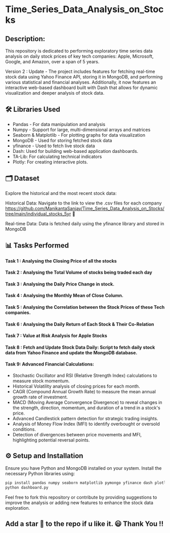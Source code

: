 # Time_Series_Data_Analysis_on_Stocks
## Description:
This repository is dedicated to performing exploratory time series data analysis on daily stock prices of key tech companies: Apple, Microsoft, Google, and Amazon, over a span of 5 years. 

Version 2 : Update -  The project includes features for fetching real-time stock data using Yahoo Finance API, storing it in MongoDB, and performing various statistical and financial analyses. Additionally, it now features an interactive web-based dashboard built with Dash that allows for dynamic visualization and deeper analysis of stock data.

## 🛠 Libraries Used
* Pandas - For data manipulation and analysis
* Numpy - Support for large, multi-dimensional arrays and matrices
* Seaborn & Matplotlib - For plotting graphs for data visualization
* MongoDB - Used for storing fetched stock data
* yfinance - Used to fetch live stock data
* Dash: Used for building web-based application dashboards.
* TA-Lib: For calculating technical indicators
* Plotly: For creating interactive plots.

## 🗂 Dataset

Explore the historical and the most recent stock data:

Historical Data: Navigate to the link to view the .csv files for each company https://github.com/ManikantaSanjay/Time_Series_Data_Analysis_on_Stocks/tree/main/individual_stocks_5yr :link:

Real-time Data: Data is fetched daily using the yfinance library and stored in MongoDB

## 📊  Tasks Performed

#### Task 1 : Analysing the Closing Price of all the stocks

#### Task 2 : Analysing the Total Volume of stocks being traded each day

#### Task 3 : Analysing the Daily Price Change in stock.

#### Task 4 : Analysing the Monthly Mean of Close Column.

#### Task 5 : Analysing the Correlation between the Stock Prices of these Tech companies. 

#### Task 6 : Analysing the Daily Return of Each Stock & Their Co-Relation

#### Task 7 : Value at Risk Analysis for Apple Stocks

#### Task 8 : Fetch and Update Stock Data Daily: Script to fetch daily stock data from Yahoo Finance and update the MongoDB database.

#### Task 9: Advanced Financial Calculations:
* Stochastic Oscillator and RSI (Relative Strength Index) calculations to measure stock momentum.
* Historical Volatility analysis of closing prices for each month.
* CAGR (Compound Annual Growth Rate) to measure the mean annual growth rate of investment.
* MACD (Moving Average Convergence Divergence) to reveal changes in the strength, direction, momentum, and duration of a trend in a stock's price.
* Advanced Candlestick pattern detection for strategic trading insights.
* Analysis of Money Flow Index (MFI) to identify overbought or oversold conditions.
* Detection of divergences between price movements and MFI, highlighting potential reversal points.
  

## ⚙ Setup and Installation
Ensure you have Python and MongoDB installed on your system. Install the necessary Python libraries using:

```bash
pip install pandas numpy seaborn matplotlib pymongo yfinance dash plotly talib
python dashboard.py
```


Feel free to fork this repository or contribute by providing suggestions to improve the analysis or adding new features to enhance the stock data exploration.

## Add a star 🌟 to the repo if u like it. 😃 Thank You !!
